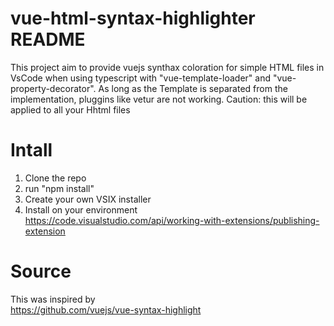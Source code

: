 # vue-html-syntax-highlighter README

This project aim to provide vuejs synthax coloration for simple HTML files in VsCode when using typescript with "vue-template-loader" and "vue-property-decorator". As long as the Template is separated from the implementation, pluggins like vetur are not working.
Caution: this will be applied to all your Hhtml files

# Intall

1) Clone the repo<br/>
2) run "npm install"<br/>
3) Create your own VSIX installer<br/>
4) Install on your environment<br/>
https://code.visualstudio.com/api/working-with-extensions/publishing-extension

# Source 

This was inspired by<br/> 
https://github.com/vuejs/vue-syntax-highlight